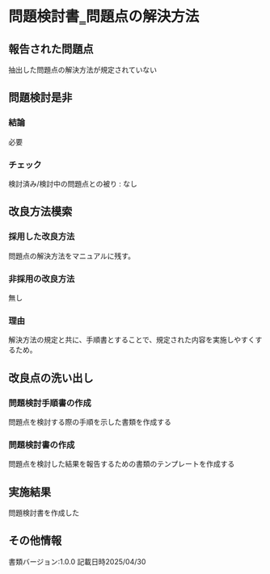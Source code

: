 # 問題検討書‗問題点の解決方法

## 報告された問題点
抽出した問題点の解決方法が規定されていない

## 問題検討是非
### 結論
必要
### チェック
検討済み/検討中の問題点との被り : なし

## 改良方法模索
### 採用した改良方法
問題点の解決方法をマニュアルに残す。
### 非採用の改良方法
無し
### 理由
解決方法の規定と共に、手順書とすることで、規定された内容を実施しやすくするため。

## 改良点の洗い出し
### 問題検討手順書の作成
問題点を検討する際の手順を示した書類を作成する
### 問題検討書の作成
問題点を検討した結果を報告するための書類のテンプレートを作成する

## 実施結果
問題検討書を作成した

## その他情報
書類バージョン:1.0.0
記載日時2025/04/30

